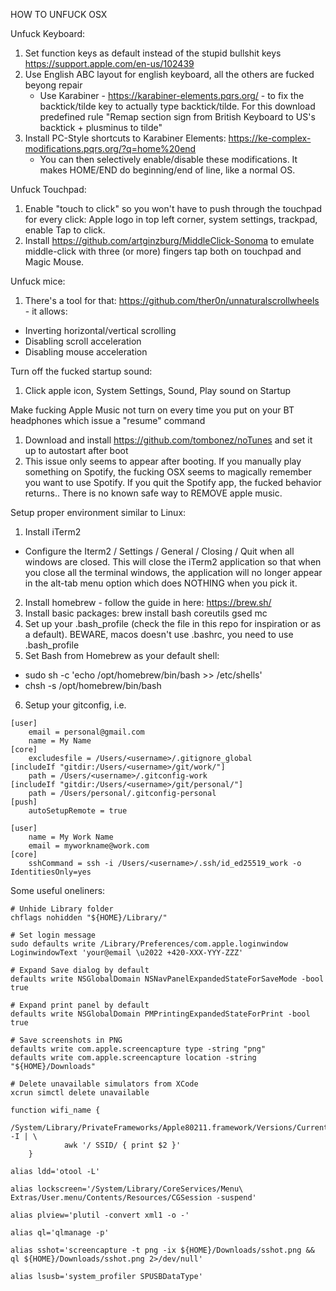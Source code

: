 HOW TO UNFUCK OSX

Unfuck Keyboard:
1) Set function keys as default instead of the stupid bullshit keys https://support.apple.com/en-us/102439
2) Use English ABC layout for english keyboard, all the others are fucked beyong repair
   - Use Karabiner - https://karabiner-elements.pqrs.org/ - to fix the backtick/tilde key to actually type backtick/tilde. For this download predefined rule "Remap section sign from British Keyboard to US's backtick + plusminus to tilde"
3) Install PC-Style shortcuts to Karabiner Elements: https://ke-complex-modifications.pqrs.org/?q=home%20end
   - You can then selectively enable/disable these modifications. It makes HOME/END do beginning/end of line, like a normal OS.

Unfuck Touchpad:
1) Enable "touch to click" so you won't have to push through the touchpad for every click: Apple logo in top left corner, system settings, trackpad, enable Tap to click.
2) Install https://github.com/artginzburg/MiddleClick-Sonoma to emulate middle-click with three (or more) fingers tap both on touchpad and Magic Mouse.

Unfuck mice:
1) There's a tool for that: https://github.com/ther0n/unnaturalscrollwheels - it allows:
  - Inverting horizontal/vertical scrolling
  - Disabling scroll acceleration
  - Disabling mouse acceleration

Turn off the fucked startup sound:
1) Click apple icon, System Settings, Sound, Play sound on Startup

Make fucking Apple Music not turn on every time you put on your BT headphones which issue a "resume" command
1) Download and install https://github.com/tombonez/noTunes and set it up to autostart after boot
2) This issue only seems to appear after booting. If you manually play something on Spotify, the fucking OSX seems to magically remember you want to use Spotify. If you quit the Spotify app, the fucked behavior returns.. There is no known safe way to REMOVE apple music.

Setup proper environment similar to Linux:
1) Install iTerm2
  - Configure the Iterm2 / Settings / General / Closing / Quit when all windows are closed. This will close the iTerm2 application so that when you close all the terminal windows, the application will no longer appear in the alt-tab menu option which does NOTHING when you pick it.
2) Install homebrew - follow the guide in here: https://brew.sh/
3) Install basic packages: brew install bash coreutils gsed mc
4) Set up your .bash_profile (check the file in this repo for inspiration or as a default). BEWARE, macos doesn't use .bashrc, you need to use .bash_profile
5) Set Bash from Homebrew as your default shell:
  - sudo sh -c 'echo /opt/homebrew/bin/bash >> /etc/shells'
  - chsh -s /opt/homebrew/bin/bash
6) Setup your gitconfig, i.e.
```.gitconfig
[user]
	email = personal@gmail.com
	name = My Name
[core]
	excludesfile = /Users/<username>/.gitignore_global
[includeIf "gitdir:/Users/<username>/git/work/"]
	path = /Users/<username>/.gitconfig-work
[includeIf "gitdir:/Users/<username>/git/personal/"]
	path = /Users/personal/.gitconfig-personal
[push]
	autoSetupRemote = true
```

```.gitconfig-work
[user]
	name = My Work Name
	email = myworkname@work.com
[core]
	sshCommand = ssh -i /Users/<username>/.ssh/id_ed25519_work -o IdentitiesOnly=yes
```

Some useful oneliners:
```
# Unhide Library folder
chflags nohidden "${HOME}/Library/"

# Set login message
sudo defaults write /Library/Preferences/com.apple.loginwindow LoginwindowText 'your@email \u2022 +420-XXX-YYY-ZZZ'

# Expand Save dialog by default
defaults write NSGlobalDomain NSNavPanelExpandedStateForSaveMode -bool true

# Expand print panel by default
defaults write NSGlobalDomain PMPrintingExpandedStateForPrint -bool true

# Save screenshots in PNG
defaults write com.apple.screencapture type -string "png"
defaults write com.apple.screencapture location -string "${HOME}/Downloads"

# Delete unavailable simulators from XCode
xcrun simctl delete unavailable

function wifi_name {
        /System/Library/PrivateFrameworks/Apple80211.framework/Versions/Current/Resources/airport -I | \
            awk '/ SSID/ { print $2 }'
    }

alias ldd='otool -L'

alias lockscreen='/System/Library/CoreServices/Menu\ Extras/User.menu/Contents/Resources/CGSession -suspend'

alias plview='plutil -convert xml1 -o -'

alias ql='qlmanage -p'

alias sshot='screencapture -t png -ix ${HOME}/Downloads/sshot.png && ql ${HOME}/Downloads/sshot.png 2>/dev/null'

alias lsusb='system_profiler SPUSBDataType'
```
